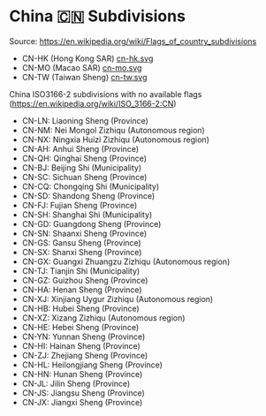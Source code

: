 # China 🇨🇳 Subdivisions

Source: https://en.wikipedia.org/wiki/Flags_of_country_subdivisions

* CN-HK (Hong Kong SAR) [cn-hk.svg](https://github.com/amckenna41/iso3166-flag-icons/blob/main/iso3166-2-icons/CN/cn-hk.svg)
* CN-MO (Macao SAR) [cn-mo.svg](https://github.com/amckenna41/iso3166-flag-icons/blob/main/iso3166-2-icons/CN/cn-mo.svg)
* CN-TW (Taiwan Sheng) [cn-tw.svg](https://github.com/amckenna41/iso3166-flag-icons/blob/main/iso3166-2-icons/CN/cn-tw.svg)

China ISO3166-2 subdivisions with no available flags (https://en.wikipedia.org/wiki/ISO_3166-2:CN)

* CN-LN: Liaoning Sheng (Province)
* CN-NM: Nei Mongol Zizhiqu (Autonomous region)
* CN-NX: Ningxia Huizi Zizhiqu (Autonomous region)
* CN-AH: Anhui Sheng (Province)
* CN-QH: Qinghai Sheng (Province)
* CN-BJ: Beijing Shi (Municipality)
* CN-SC: Sichuan Sheng (Province)
* CN-CQ: Chongqing Shi (Municipality)
* CN-SD: Shandong Sheng (Province)
* CN-FJ: Fujian Sheng (Province)
* CN-SH: Shanghai Shi (Municipality)
* CN-GD: Guangdong Sheng (Province)
* CN-SN: Shaanxi Sheng (Province)
* CN-GS: Gansu Sheng (Province)
* CN-SX: Shanxi Sheng (Province)
* CN-GX: Guangxi Zhuangzu Zizhiqu (Autonomous region)
* CN-TJ: Tianjin Shi (Municipality)
* CN-GZ: Guizhou Sheng (Province)
* CN-HA: Henan Sheng (Province)
* CN-XJ: Xinjiang Uygur Zizhiqu (Autonomous region)
* CN-HB: Hubei Sheng (Province)
* CN-XZ: Xizang Zizhiqu (Autonomous region)
* CN-HE: Hebei Sheng (Province)
* CN-YN: Yunnan Sheng (Province)
* CN-HI: Hainan Sheng (Province)
* CN-ZJ: Zhejiang Sheng (Province)
* CN-HL: Heilongjiang Sheng (Province)
* CN-HN: Hunan Sheng (Province)
* CN-JL: Jilin Sheng (Province)
* CN-JS: Jiangsu Sheng (Province)
* CN-JX: Jiangxi Sheng (Province)
